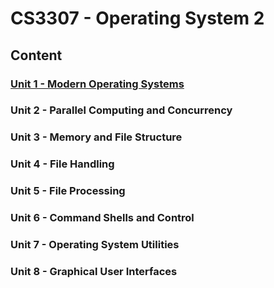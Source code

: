 # CS3307 - Operating System 2

## Content

### [Unit 1 - Modern Operating Systems](unit1/README.md)

### Unit 2 - Parallel Computing and Concurrency

### Unit 3 - Memory and File Structure

### Unit 4 - File Handling

### Unit 5 - File Processing

### Unit 6 - Command Shells and Control

### Unit 7 - Operating System Utilities

### Unit 8 - Graphical User Interfaces